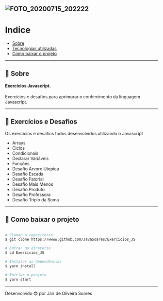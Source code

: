![FOTO_20200715_202222](https://user-images.githubusercontent.com/64690628/88179222-f3784300-cc01-11ea-8624-53926ae9d5c1.jpg)
---
# Indice

- [Sobre](#-sobre)
- [Tecnologias utilizadas](#-tecnologias-utilizadas)
- [Como baixar o projeto](#-como-baixar-o-projeto)

---
## 📝 Sobre
#### Exercícios Javascript.
Exercícios e desafios para aprimorar o conhecimento da linguagem Javascript.

---
## 🚀 Exercícios e Desafios

Os exercícios e desafios todos desenvolvidos utilizando o Javascript

- Arrays
- Ciclos
- Condicionais
- Declarar Variáveis
- Funções
- Desafio Arvore Utopica
- Desafio Escada
- Desafio Fatorial
- Desafio Mais Menos
- Desafio Produto
- Desafio Professora
- Desafio Triplo da Soma

---
## 📁 Como baixar o projeto

```bash

# Clonar o repositorio
$ git clone https://wwww.github.com/JavaSoares/Exercicios_JS

# Entrar no diretorio 
$ cd Exercicios_JS

# Instalar as dependências
$ yarn install

# Iniciar o projeto
$ yarn start
```
---
Desenvolvido 😎 por Jair de Oliveira Soares
